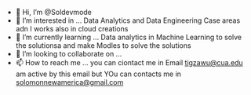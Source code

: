 - 👋 Hi, I’m @Soldevmode
- 👀 I’m interested in ... Data Analytics and Data Engineering Case areas adn I works also in cloud creations 
- 🌱 I’m currently learning ... Data analytics in Machine Learning to solve the solutionsa  and make  Modles to solve the solutions 
- 💞️ I’m looking to collaborate on ...
- 📫 How to reach me ... you can ciontact me in Email tigzawu@cua.edu am active by this email but YOu can contacts me in solomonnewamerica@gmail.com 

<!---
Soldevmode/Soldevmode is a ✨ special ✨ repository because its `README.md` (this file) appears on your GitHub profile.
You can click the Preview link to take a look at your changes.
--->
